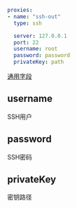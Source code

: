 ```{.yaml linenums="1"}
proxies:
- name: "ssh-out"
  type: ssh

  server: 127.0.0.1
  port: 22
  username: root
  password: password
  privateKey: path
```

[通用字段](./index.md)

## username

SSH用户

## password

SSH密码

## privateKey

密钥路径
